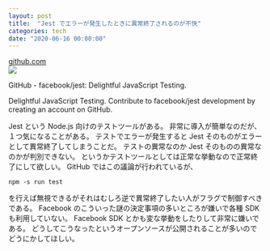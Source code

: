 ```yaml
---
layout: post
title:  "Jest でエラーが発生したときに異常終了されるのが不快"
categories: tech
date: "2020-06-16 00:00:00"
---
```



<div class="card">
  <a href="https://github.com/facebook/jest"></a>
  <div class="card__header">
    <a href="https://github.com/facebook/jest">github.com</a>
  </div>
  <div class="card__image">
    <img src="https://avatars0.githubusercontent.com/u/69631?s=400&v=4">
  </div>
  <div class="card__title">
    <p>GitHub - facebook/jest: Delightful JavaScript Testing.</p>
  </div>
  <div class="card__description">
    <p>Delightful JavaScript Testing. Contribute to facebook/jest development by creating an account on GitHub.</p>
  </div>
</div>


Jest という Node.js 向けのテストツールがある。
非常に導入が簡単なのだが、１つ気になることがある。
テストでエラーが発生すると Jest そのものがエラーとして異常終了してしまうことだ。
テストの異常なのか Jest そのものの異常なのかが判別できない。
というかテストツールとしては正常な挙動なので正常終了にして欲しい。
GitHub ではこの議論が行われているが、

```
npm -s run test
```

を行えば無視できるがそれはむしろ逆で異常終了したい人がフラグで制御すべきである。
Facebook のこういった謎の決定事項の多いところが嫌いで各種 SDK も利用していない。
Facebook SDK とかも変な挙動をしたりして非常に嫌いである。
どうしてこうなったというオープンソースが公開されることが多いのでどうにかしてほしい。
